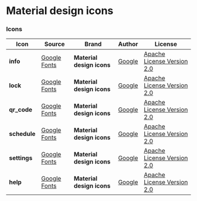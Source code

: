 # Material design icons

### Icons

Icon | Source | Brand | Author | License
--- | --- | --- | --- | ---
**info** | [Google Fonts](https://material.io/resources/icons/?icon=info&style=baseline) | **Material design icons** | [Google](https://about.google) | [Apache License Version 2.0](https://github.com/tiuub/KeeOtp2/blob/master/Dependencies/MaterialDesignIcons/LICENSE)
**lock** | [Google Fonts](https://material.io/resources/icons/?icon=lock&style=baseline) | **Material design icons** | [Google](https://about.google) | [Apache License Version 2.0](https://github.com/tiuub/KeeOtp2/blob/master/Dependencies/MaterialDesignIcons/LICENSE)
**qr_code** | [Google Fonts](https://material.io/resources/icons/?icon=qr_code&style=baseline) | **Material design icons** | [Google](https://about.google) | [Apache License Version 2.0](https://github.com/tiuub/KeeOtp2/blob/master/Dependencies/MaterialDesignIcons/LICENSE)
**schedule** | [Google Fonts](https://material.io/resources/icons/?icon=schedule&style=baseline) | **Material design icons** | [Google](https://about.google) | [Apache License Version 2.0](https://github.com/tiuub/KeeOtp2/blob/master/Dependencies/MaterialDesignIcons/LICENSE)
**settings** | [Google Fonts](https://material.io/resources/icons/?icon=settings&style=baseline) | **Material design icons** | [Google](https://about.google) | [Apache License Version 2.0](https://github.com/tiuub/KeeOtp2/blob/master/Dependencies/MaterialDesignIcons/LICENSE)
**help** | [Google Fonts](https://material.io/resources/icons/?icon=help&style=baseline) | **Material design icons** | [Google](https://about.google) | [Apache License Version 2.0](https://github.com/tiuub/KeeOtp2/blob/master/Dependencies/MaterialDesignIcons/LICENSE)
